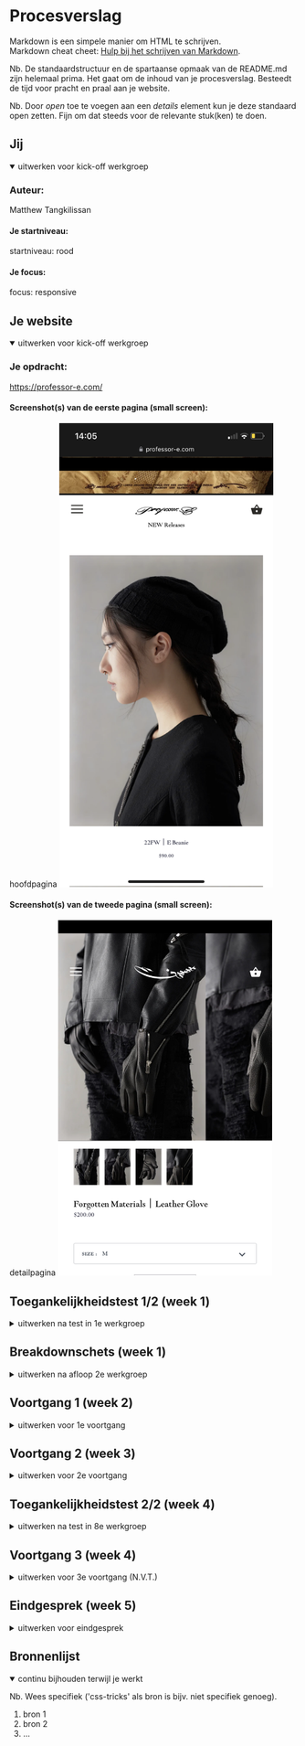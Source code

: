 # Procesverslag
Markdown is een simpele manier om HTML te schrijven.  
Markdown cheat cheet: [Hulp bij het schrijven van Markdown](https://github.com/adam-p/markdown-here/wiki/Markdown-Cheatsheet).

Nb. De standaardstructuur en de spartaanse opmaak van de README.md zijn helemaal prima. Het gaat om de inhoud van je procesverslag. Besteedt de tijd voor pracht en praal aan je website.

Nb. Door *open* toe te voegen aan een *details* element kun je deze standaard open zetten. Fijn om dat steeds voor de relevante stuk(ken) te doen.





## Jij

<details open>
  <summary>uitwerken voor kick-off werkgroep</summary>

  ### Auteur:
  Matthew Tangkilissan 

  #### Je startniveau:
  startniveau: rood

  #### Je focus:
  focus: responsive
 
</details>





## Je website

<details open>
  <summary>uitwerken voor kick-off werkgroep</summary>

  ### Je opdracht:
  https://professor-e.com/

  #### Screenshot(s) van de eerste pagina (small screen): 
  hoofdpagina
  <img src="readme-images/smallscreen_hoofdpagina.png" width="375px" alt="mobiele versie van de homepagina">

  #### Screenshot(s) van de tweede pagina (small screen):
  detailpagina
  <img src="readme-images/smallscreen_detailpagina.jpg" width="375px" alt="mobiele versie van de detailpagina">
 
</details>



## Toegankelijkheidstest 1/2 (week 1)

<details>
  <summary>uitwerken na test in 1e werkgroep</summary>

  ### Bevindingen
  - Een screenreader is bijna niet te gebruiken op de echte website van professor E.
  - Tabben werkt heel primitief en laat ook key details eruit.
  - Vanwege de simplistische lay-out is de site wel te gebruiken met eventuele motorische beperkingen.
  - Site is nog steeds te gebruiken met visuele beperkingen behalve met blurred vision. Tekst in buttons zijn lastig te lezen.


  #### Screenreader
  Dropdown menu wordt niet uitgelezen
  Afbeeldingen zijn niet goed beschreven
  Er missen links bij het bestellen
  Prijs niet zichtbaar bij bestellen
  Voorpagina link tekst klopt niet 

 
  Pas de alt aan voor alle afbeeldingen. Is op dit moment nog te veel herhaling van de titel in de screenreader.
  Geef buttons een beschrijving van functie i.p.v "button 1, button 2, button 3" etc.
  Logo aanpassen zodat het niet alleen maar wordt voorgelezen als link.



  #### Muis en Toetsenbord 
  met tabben heb je drie links op categorie scherm: 
    -Afbeelding
    -Naam
    -Prijs
  Met tabben in winkelwagen prijs niet zichtbaar

  
  Tabben werkt over het algemeen naar behoren. Alleen is het nu niet te zien waar de focus zich bevind als de caroussel buttons worden geselecteerd. Ook tabt hij de colom verticaal i.p.v de rij met opties horizontaal af te gaan. Pas grid aan zodat er van links naar rechts gelezen wordt. Vergroot border van focus state en geef een scherpere kleur als je door de caroussel tabt.

  #### Motoriek (shocks, elastiekjes)
  
  De website was te navigeren met het shock apparaat. Het scrollen en klikken verloopt redelijk normaal. Hetzelfde geldt bij het gebruik van de elastiekjes. Als je wilt bestellen ontstaan er problemen. Een formulier selecteren en typen verloopt heel lastig.

  Al het scroll en klikwerk gaat prima. Detail werk als iets moeten typen verloopt nog moeizaam maar dit is een hardware probleem en ligt niet aan de site.


  #### Visueel (brillen, contrast, kleurenblind, dark/light). 
  Met de brillen was de site nog steeds goed leesbaar. De enige kleuren die gebruikt worden door de site zijn zwart en wit. Alleen als je het scherm op blurred zet wordt het lastig. Tekst is dan soms niet te onderscheiden van de achtergrond.

  Dit is makkelijk aan te passen door de kleur van de tekst te veranderen.

</details>



## Breakdownschets (week 1)

<details>
  <summary>uitwerken na afloop 2e werkgroep</summary>

  ### de hele pagina: 
  <img src="readme-images/breakdownschets1.png" width="375px" alt="breakdown van de hele pagina">

  ### dynamisch deel (bijv menu): 
  <img src="readme-images/breakdownschets2.png" width="375px" alt="breakdown van een dynamisch deel">

 

</details>





## Voortgang 1 (week 2)

<details>
  <summary>uitwerken voor 1e voortgang</summary>

  ### Stand van zaken
  ### Wat goed ging:
  -Het opstellen van de HTML
  -Het verbinden met de CSS
  -Het verbinden met de JS

  ### Wat ging lastig:
  -Al het andere
  -Images importeren in HD
  -Files de juiste naam geven zodat ze daadwerkelijk op je website verschijnen


  ### Agenda voor meeting
  samen met je groepje opstellen

  | Ryan      | Charity         | Quinty  | Matthew       
  | ---            | ---                | ---          
  | dit bespreken  | en dit             | -Moet je ook alle animaties      overnemen?         
  | en dat ook nog | dit als er tijd is | -Wordt jouw site naast de echte site gezet en vergeleken
  | ...            | ...                |           


  ### Verslag van meeting
  hier na afloop snel de uitkomsten van de meeting vastleggen

  - Je site hoeft geen complete kopie te zijn van de echte website.
  - Vermijd divs en classes zoveel mogelijk.
  

</details>





## Voortgang 2 (week 3)

<details>
  <summary>uitwerken voor 2e voortgang</summary>

  ### Stand van zaken
  Dit ging goed:
  -Alle elementen staan nu op volgorde op de website en keurig in de HTML
  -De basis lay-out is gelegde met CSS

  ### Dit ging lastig:
  -Hamburger menu begreep ik niet en wou niet meewerken.
  -Grid weigerde te luisteren.
  



  ### Agenda voor meeting
  samen met je groepje opstellen

  | Ryan     | Quinty         | Charity   | Matthew       
  | ---      |                |           |        
  |          |                |           |"Hoe kan ik individuele elementen selecteren in css zonder     classes?"., "Wat doe ik verkeerd bij mijn hamburger menu?". 
  |          |                |           |
                                          


  ### Verslag van meeting
  hier na afloop snel de uitkomsten van de meeting vastleggen

  - Breng je hamburgermenu button buiten de nav.
  - Gebruik direct-child selectors and attribute selectors
  


</details>





## Toegankelijkheidstest 2/2 (week 4)

<details>
  <summary>uitwerken na test in 8e werkgroep</summary>

  ### Bevindingen
  Lijst met je bevindingen die in de test naar voren kwamen (geef ook aan wat er verbeterd is):
  (OUD)
  - Een screenreader is bijna niet te gebruiken op de echte website van professor E.
  - Tabben werkt heel primitief en laat ook key details eruit.
  - Vanwege de simplistische lay-out is de site wel te gebruiken met eventuele motorische beperkingen.
  - Site is nog steeds te gebruiken met visuele beperkingen behalve met blurred vision. Tekst in buttons zijn lastig te lezen.

  ### (VERBETERD)
  -Op mijn eigen site tabt hij de lijst met items wel van links naar rechts i.p.v boven naar beneden zoals op de echte site.
  -Op mijn site is de tekst groter gemaakt om het beter leesbaar te maken.
  -Lay-out is lichtelijk verbeterd. Alle items staan even ver van elkaar af zowel horizontaal als verticaal.

  ### (NIEUW)
  -Voice over leest twee keer dezelfde informatie. Alt moet aangepast worden zodat artikel naam niet achter elkaar herhaalt wordt.
  -Tijdens tabben soms onduidelijk waar je op staat. Achtergrond in focusstate wordt toegepast.
  


  #### Screenreader
  De screenreader leest dat de afbeelding een link is, in welke categorie het artikel valt, de naam van het product en hoeveel het kost.


  #### Muis en Toetsenbord 
  Vanwege de simpele lay-out is de site makkelijk bestuurbaar met muis en keyboard. 


  #### Motoriek (shocks, elastiekjes)
  Bij motorieke beeperkingen wordt het navigeren vab de site moeilijker. Het wordt lastiger ergens op te klikken via de muis en je hebt minder controle over hoe vaak je klikt via het toetsenbord.

  Oplossing is om tabben simpel en makkelijk te houden zodat je dat als backup kan gebruiken. Hier bestaat nog steeds kans dat je te vaak drukt maar werkt beter dan met muis navigeren.

  #### Visueel (brillen, contrast, kleurenblind, dark/light). 
  Visueel dezelfde stijl aangehouden als de echte site. Tekst iets groter gemaakt i.v.m leesbaarheid. Zwarte tekst op wite achtergrond is goed zichtbaar. Afbeeldingen kunnen wazig zijn vanwege al het zwart maar dit is nu eenmaal de kleding, kan niet veel aan gedaan worden behalve afbeeldingen vergroten.


</details>





## Voortgang 3 (week 4)

<details>
  <summary>uitwerken voor 3e voortgang (N.V.T.)</summary>

  Ik was ziek deze week en dus ook niet aanwezig

  ### Stand van zaken
  hier dit ging goed & dit was lastig (neem ook screenshots op van delen van je website en code)


  ### Agenda voor meeting
  samen met je groepje opstellen

  | Ryan           | Quinty 2           | Charity 3    |                  |
  | ---            | ---                | ---          | ---              |
  | dit bespreken  | en dit             | en ik dit    | en dan ik dat    |
  | en dat ook nog | dit als er tijd is | nog een punt | dit wil ik zeker |
  | ...            | ...                | ...          | ...              |


  

  

</details>





## Eindgesprek (week 5)

<details>
  <summary>uitwerken voor eindgesprek</summary>

  ### Je uitkomst - karakteristiek screenshots:
  <img src="readme-images/karakter.png" width="375px" alt="uitomst opdracht 1">


  ### Dit ging goed/Heb ik geleerd: 
  Ik heb geleerd hoe ik dankzij het gebruik van media queries, en display grid mijn site responsive kan maken. Het duurde even om de goeie proporties te krijgen en afbeeldingen centraal te zetten afhankelijk van schermgrootte maar ik ben trots op het eindresultaat.

  <img src="./readme-images/repsonsive.png" width="375px" alt="top">


  ### Dit was lastig/Is niet gelukt:
  Op de officieele website staan de naam/prijs en mini afbeeldingen van een product naast elkaar. Dit lukte niet bij mij i.v.m responsiveness en dus koos ik ervoor om deze details onder elkaar te zetten.

  <img src="./readme-images/jammer.png" width="375px" alt="bummer">
</details>





## Bronnenlijst

<details open>
  <summary>continu bijhouden terwijl je werkt</summary>

  Nb. Wees specifiek ('css-tricks' als bron is bijv. niet specifiek genoeg).

  1. bron 1
  2. bron 2
  3. ...

</details>